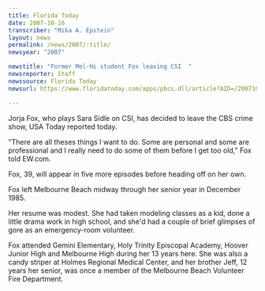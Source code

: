 ```yaml
---
title: Florida Today
date: 2007-10-16
transcriber: "Mika A. Epstein"
layout: news
permalink: /news/2007/:title/
newsyear: "2007"

newstitle: "Former Mel-Hi student Fox leaving CSI  "
newsreporter: Staff
newssource: Florida Today
newsurl: https://www.floridatoday.com/apps/pbcs.dll/article?AID=/20071016/BREAKINGNEWS/71016003/1086

---
```

Jorja Fox, who plays Sara Sidle on CSI, has decided to leave the CBS crime show, USA Today reported today.

"There are all theses things I want to do. Some are personal and some are professional and I really need to do some of them before I get too old," Fox told EW.com.

Fox, 39, will appear in five more episodes before heading off on her own.

Fox left Melbourne Beach midway through her senior year in December 1985.

Her resume was modest. She had taken modeling classes as a kid, done a little drama work in high school, and she'd had a couple of brief glimpses of gore as an emergency-room volunteer.

Fox attended Gemini Elementary, Holy Trinity Episcopal Academy, Hoover Junior High and Melbourne High during her 13 years here. She was also a candy striper at Holmes Regional Medical Center, and her brother Jeff, 12 years her senior, was once a member of the Melbourne Beach Volunteer Fire Department.

